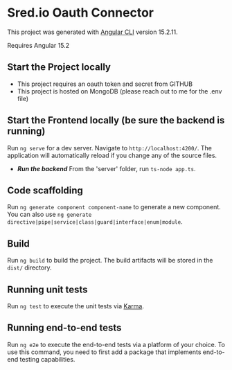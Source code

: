 # Sred.io Oauth Connector

This project was generated with [Angular CLI](https://github.com/angular/angular-cli) version 15.2.11.

Requires Angular 15.2


## Start the Project locally

- This project requires an oauth token and secret from GITHUB 
- This project is hosted on MongoDB (please reach out to me for the .env file)


## Start the Frontend locally (be sure the backend is running)

Run `ng serve` for a dev server. Navigate to `http://localhost:4200/`. The application will automatically reload if you change any of the source files.

- ***Run the backend*** From the 'server' folder, run `ts-node app.ts`.

## Code scaffolding

Run `ng generate component component-name` to generate a new component. You can also use `ng generate directive|pipe|service|class|guard|interface|enum|module`.

## Build

Run `ng build` to build the project. The build artifacts will be stored in the `dist/` directory.

## Running unit tests

Run `ng test` to execute the unit tests via [Karma](https://karma-runner.github.io).

## Running end-to-end tests

Run `ng e2e` to execute the end-to-end tests via a platform of your choice. To use this command, you need to first add a package that implements end-to-end testing capabilities.

